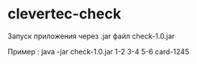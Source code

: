 # clevertec-check

Запуск приложения через .jar файл check-1.0.jar

Пример : java -jar check-1.0.jar 1-2 3-4 5-6 card-1245
